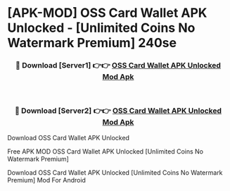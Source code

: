 # [APK-MOD] OSS Card Wallet APK Unlocked - [Unlimited Coins No Watermark Premium] 240se



<div align="center">
<h3>🔴 Download [Server1] 👉👉 <a href="https://momento.my/?title=OSS_Card_Wallet_APK_Unlocked">OSS Card Wallet APK Unlocked Mod Apk</a></h3><br>

<h3>🔴 Download [Server2] 👉👉 <a href="https://momento.my/?title=OSS_Card_Wallet_APK_Unlocked">OSS Card Wallet APK Unlocked Mod Apk</a></h3>
</div>



Download OSS Card Wallet APK Unlocked 

Free APK MOD OSS Card Wallet APK Unlocked [Unlimited Coins No Watermark Premium]

Download OSS Card Wallet APK Unlocked [Unlimited Coins No Watermark Premium] Mod For Android
